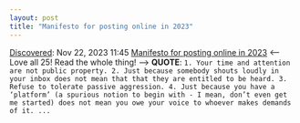 ```yaml
---
layout: post
title: "Manifesto for posting online in 2023"
---
```

[Discovered](http://rolandtanglao.com/2020/07/29/p1-blogthis-checkvist-list-links-to-blog/): Nov 22, 2023 11:45 [Manifesto for posting online in 2023](https://meandorla.substack.com/p/manifesto-for-posting-online-in-2023) <-- Love all 25! Read the whole thing! --> **QUOTE**: `1. Your time and attention are not public property. 2. Just because somebody shouts loudly in your inbox does not mean that that they are entitled to be heard. 3. Refuse to tolerate passive aggression. 4. Just because you have a ‘platform’ (a spurious notion to begin with - I mean, don’t even get me started) does not mean you owe your voice to whoever makes demands of it. ...`
